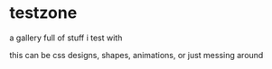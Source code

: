 # testzone
a gallery full of stuff i test with

this can be css designs, shapes, animations, or just messing around
